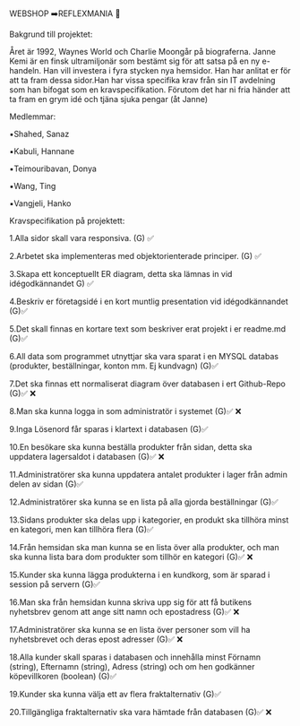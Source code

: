 WEBSHOP ➡️REFLEXMANIA 📸


Bakgrund till projektet:

Året är 1992, Waynes World och Charlie Moongår på biograferna. Janne Kemi är en finsk ultramiljonär som bestämt sig för att satsa på en ny e-handeln. Han vill investera i fyra stycken nya hemsidor. Han har anlitat er för att ta fram dessa sidor.Han har vissa specifika krav från sin IT avdelning som han bifogat som en kravspecifikation. Förutom det har ni fria händer att ta fram en grym idé och tjäna sjuka pengar (åt Janne) 


Medlemmar:

▪️Shahed, Sanaz

▪️Kabuli, Hannane


▪️Teimouribavan, Donya


▪️Wang, Ting


▪️Vangjeli, Hanko 





Kravspecifikation på projektett:

1.Alla sidor skall vara responsiva. (G) ✅

2.Arbetet ska implementeras med objektorienterade principer. (G) ✅

3.Skapa ett konceptuellt ER diagram, detta ska lämnas in vid idégodkännandet G) ✅

4.Beskriv er företagsidé i en kort muntlig presentation vid idégodkännandet (G)✅

5.Det skall finnas en kortare text som beskriver erat projekt i er readme.md (G)✅

6.All data som programmet utnyttjar ska vara sparat i en MYSQL databas (produkter, beställningar, konton mm. Ej kundvagn) (G)✅

7.Det ska finnas ett normaliserat diagram över databasen i ert Github-Repo (G)✅ ❌

8.Man ska kunna logga in som administratör i systemet (G)✅ ❌

9.Inga Lösenord får sparas i klartext i databasen (G)✅

10.En besökare ska kunna beställa produkter från sidan, detta ska uppdatera lagersaldot i databasen (G)✅ ❌

11.Administratörer ska kunna uppdatera antalet produkter i lager från admin delen av sidan (G)✅ 

12.Administratörer ska kunna se en lista på alla gjorda beställningar (G)✅

13.Sidans produkter ska delas upp i kategorier, en produkt ska tillhöra minst en kategori, men kan tillhöra flera (G)✅ 

14.Från hemsidan ska man kunna se en lista över alla produkter, och man ska kunna lista bara dom produkter som tillhör en kategori (G)✅ ❌

15.Kunder ska kunna lägga produkterna i en kundkorg, som är sparad i session på servern (G)✅

16.Man ska från hemsidan kunna skriva upp sig för att få butikens nyhetsbrev genom att ange sitt namn och epostadress (G)✅ ❌

17.Administratörer ska kunna se en lista över personer som vill ha nyhetsbrevet och deras epost adresser (G)✅ ❌

18.Alla kunder skall sparas i databasen och innehålla minst Förnamn (string), Efternamn (string), Adress (string) och om hen godkänner köpevillkoren (boolean) (G)✅ 

19.Kunder ska kunna välja ett av flera fraktalternativ (G)✅

20.Tillgängliga fraktalternativ ska vara hämtade från databasen (G)✅ ❌

